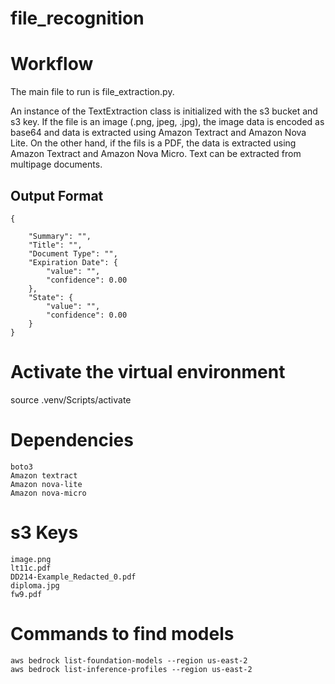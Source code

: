 # file_recognition

# Workflow

The main file to run is file_extraction.py.

An instance of the TextExtraction class is initialized with the s3 bucket and s3 key.
If the file is an image (.png, jpeg, .jpg), the image data is encoded as base64 and
data is extracted using Amazon Textract and Amazon Nova Lite. On the other hand,
if the fils is a PDF, the data is extracted using Amazon Textract and Amazon Nova Micro.
Text can be extracted from multipage documents.

## Output Format

```
{

    "Summary": "",
    "Title": "",
    "Document Type": "",
    "Expiration Date": {
        "value": "",
        "confidence": 0.00
    },
    "State": {
        "value": "",
        "confidence": 0.00
    }
}
```

# Activate the virtual environment

source .venv/Scripts/activate

# Dependencies

```
boto3
Amazon textract
Amazon nova-lite
Amazon nova-micro
```

# s3 Keys

```
image.png
lt11c.pdf
DD214-Example_Redacted_0.pdf
diploma.jpg
fw9.pdf
```

# Commands to find models

```
aws bedrock list-foundation-models --region us-east-2
aws bedrock list-inference-profiles --region us-east-2
```
